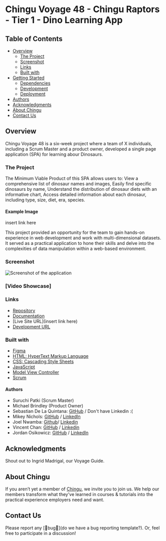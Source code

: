 # Chingu Voyage 48 - Chingu Raptors - Tier 1 - Dino Learning App

## Table of Contents

- [Overview]()
  - [The Project](#overview)
  - [Screenshot](#the-project)
  - [Links](#screenshot)
  - [Built with](#links)
- [Getting Started](#built-with)
  - [Dependencies](#getting-started)
  - [Development](#dependencies)
  - [Deployment](#development)
- [Authors](#authors)
- [Acknowledgments](#acknowledgements)
- [About Chingu](#about-chingu)
- [Contact Us]()


## Overview

Chingu Voyage 48 is a six-week project where a team of X individuals, including a Scrum Master and a product owner, developed a single page application (SPA) for learning abour Dinosaurs.

### The Project

The Minimum Viable Product of this SPA allows users to: View a comprehensive list of dinosaur names and images, Easily find specific dinosaurs by name, Understand the distribution of dinosaur diets with an informative chart, Access detailed information about each dinosaur, including type, size, diet, era, species.

#### Example Image

insert link here

This project provided an opportunity for the team to gain hands-on experience in web development and work with multi-dimensional datasets. It served as a practical application to hone their skills and delve into the complexities of data manipulation within a web-based environment.

### Screenshot

![Screenshot of the application](./assets/screenshot.png)

### [Video Showcase]

### Links

- [Repository](https://github.com/chingu-voyages/v48-tier1-team-04/)
- [Documentation](https://github.com/chingu-voyages/v48-tier1-team-04/tree/development/docs)
- [Live Site URL](insert link here)
- [Development URL](https://chingu-raptors.netlify.app/)

### Built with

- [Figma]()
- [HTML: HyperText Markup Language](https://developer.mozilla.org/en-US/docs/Web/HTML)
- [CSS: Cascading Style Sheets](https://developer.mozilla.org/en-US/docs/Web/CSS)
- [JavaScript](https://developer.mozilla.org/en-US/docs/Web/javascript)
- [Model View Controller](https://developer.mozilla.org/en-US/docs/Glossary/MVC)
- [Scrum](https://www.scrumalliance.org/about-scrum)


#### Authors

- Suruchi Patki (Scrum Master)
- Michael Brindley (Product Owner)
- Sebastian De La Quintana: [GitHub](https://github.com/sebastiandlq) / Don't have Linkedin :(
- Mikey Nichols: [GitHub](https://github.com/mnichols08) / [LinkedIn](https://linkedin.com/in/mnix-dev)
- Joel Nwamba: [Github](https://github.com/joel-elyon-nwamba)/ [Linkedin](https://www.linkedin.com/in/joel-nwamba/)
- Vincent Chan: [GitHub](https://github.com/vinccodes) / [Linkedin](https://www.linkedin.com/in/vincentdychan/)
- Jordan Osikowicz: [GitHub](https://github.com/JOSIK95) / [LinkedIn](https://www.linkedin.com/in/jordan-osikowicz-developer/) 

## Acknowledgments

Shout out to Ingrid Madrigal, our Voyage Guide.

## About Chingu

If you aren’t yet a member of [Chingu](https://chingu.io), we invite you to join us. We help our members transform what they’ve learned in courses & tutorials into the practical experience employers need and want.

## Contact Us

Please report any [🐛bug🐛](do we have a bug reporting template?). Or, feel free to participate in a discussion!

